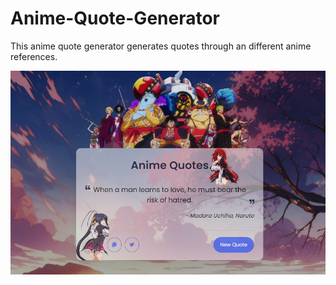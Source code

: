 # Anime-Quote-Generator

This anime quote generator generates quotes through an different anime references.

<img src="images/animequote.png">
